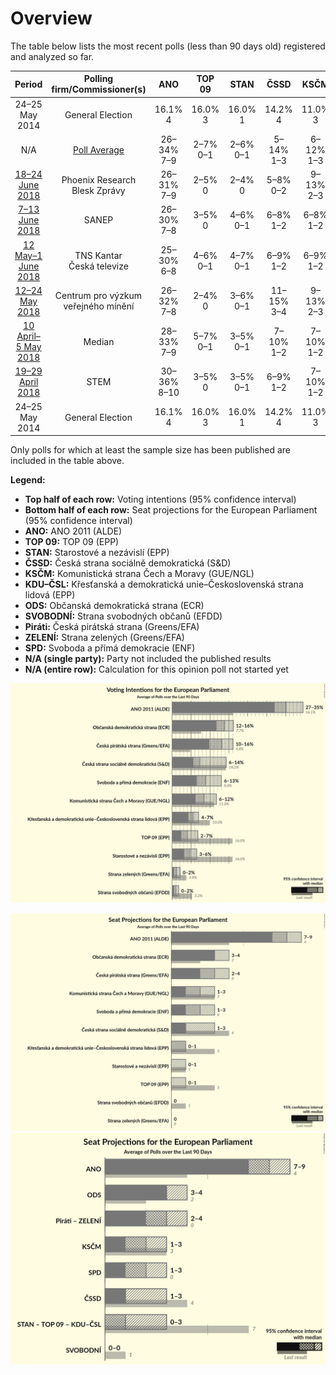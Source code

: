 # Overview

The table below lists the most recent polls (less than 90 days old) registered and analyzed so far.

| Period     | Polling firm/Commissioner(s) | ANO | TOP 09 | STAN | ČSSD | KSČM | KDU–ČSL | ODS | SVOBODNÍ | Piráti | ZELENÍ | SPD |
|:----------:|:----------------------------:|:--:|:--:|:--:|:--:|:--:|:--:|:--:|:--:|:--:|:--:|:--:|
| 24–25 May 2014 | General Election | 16.1% <br> 4 | 16.0% <br> 3 | 16.0% <br> 1 | 14.2% <br> 4 | 11.0% <br> 3 | 10.0% <br> 3 | 7.7% <br> 2 | 5.2% <br> 1 | 4.8% <br> 0 | 3.8% <br> 0 | 0.0% <br> 0 |
| N/A | [Poll Average](average.html) | 26–34% <br> 7–9 | 2–7% <br> 0–1 | 2–6% <br> 0–1 | 5–14% <br> 1–3 | 6–12% <br> 1–3 | 4–7% <br> 0–1 | 11–17% <br> 3–4 | 0–3% <br> 0 | 10–16% <br> 2–4 | 0–2% <br> 0 | 7–13% <br> 1–3 |
| [18–24 June 2018](2018-06-24-PhoenixResearch.html) | Phoenix Research <br> Blesk Zprávy | 26–31% <br> 7–9 | 2–5% <br> 0 | 2–4% <br> 0 | 5–8% <br> 0–2 | 9–13% <br> 2–3 | 4–6% <br> 0–1 | 10–14% <br> 2–4 | 2–4% <br> 0 | 12–16% <br> 3–4 | 1–3% <br> 0 | 8–12% <br> 2–3 |
| [7–13 June 2018](2018-06-13-SANEP.html) | SANEP | 26–30% <br> 7–8 | 3–5% <br> 0 | 4–6% <br> 0–1 | 6–8% <br> 1–2 | 6–8% <br> 1–2 | 4–6% <br> 0–1 | 12–15% <br> 3–4 | N/A <br> N/A | 13–16% <br> 3–4 | N/A <br> N/A | 11–14% <br> 3 |
| [12 May–1 June 2018](2018-06-01-TNSKantar.html) | TNS Kantar <br> Česká televize | 25–30% <br> 6–8 | 4–6% <br> 0–1 | 4–7% <br> 0–1 | 6–9% <br> 1–2 | 6–9% <br> 1–2 | 3–5% <br> 0–1 | 14–18% <br> 3–5 | N/A <br> N/A | 13–17% <br> 3–4 | N/A <br> N/A | 7–11% <br> 2–3 |
| [12–24 May 2018](2018-05-24-Centrumprovýzkumveřejnéhomínění.html) | Centrum pro výzkum veřejného mínění | 26–32% <br> 7–8 | 2–4% <br> 0 | 3–6% <br> 0–1 | 11–15% <br> 3–4 | 9–13% <br> 2–3 | 4–7% <br> 0–1 | 11–15% <br> 3–4 | 1–2% <br> 0 | 9–13% <br> 2–3 | 1–2% <br> 0 | 6–9% <br> 1–2 |
| [10 April–5 May 2018](2018-05-05-Median.html) | Median | 28–33% <br> 7–9 | 5–7% <br> 0–1 | 3–5% <br> 0–1 | 7–10% <br> 1–2 | 7–10% <br> 1–2 | 4–7% <br> 0–1 | 12–16% <br> 3–4 | 1–2% <br> 0 | 10–13% <br> 2–3 | 1–2% <br> 0 | 7–11% <br> 2 |
| [19–29 April 2018](2018-04-29-STEM.html) | STEM | 30–36% <br> 8–10 | 3–5% <br> 0 | 3–5% <br> 0–1 | 6–9% <br> 1–2 | 7–10% <br> 1–2 | 4–7% <br> 0–1 | 12–16% <br> 3–4 | 0–2% <br> 0 | 12–16% <br> 3–4 | 0–2% <br> 0 | 7–11% <br> 1–3 |
| 24–25 May 2014 | General Election | 16.1% <br> 4 | 16.0% <br> 3 | 16.0% <br> 1 | 14.2% <br> 4 | 11.0% <br> 3 | 10.0% <br> 3 | 7.7% <br> 2 | 5.2% <br> 1 | 4.8% <br> 0 | 3.8% <br> 0 | 0.0% <br> 0 |

Only polls for which at least the sample size has been published are included in the table above.

**Legend:**
+ **Top half of each row:** Voting intentions (95% confidence interval)
+ **Bottom half of each row:** Seat projections for the European Parliament (95% confidence interval)
+ **ANO:** ANO 2011 (ALDE)
+ **TOP 09:** TOP 09 (EPP)
+ **STAN:** Starostové a nezávislí (EPP)
+ **ČSSD:** Česká strana sociálně demokratická (S&D)
+ **KSČM:** Komunistická strana Čech a Moravy (GUE/NGL)
+ **KDU–ČSL:** Křesťanská a demokratická unie–Československá strana lidová (EPP)
+ **ODS:** Občanská demokratická strana (ECR)
+ **SVOBODNÍ:** Strana svobodných občanů (EFDD)
+ **Piráti:** Česká pirátská strana (Greens/EFA)
+ **ZELENÍ:** Strana zelených (Greens/EFA)
+ **SPD:** Svoboda a přímá demokracie (ENF)
+ **N/A (single party):** Party not included the published results
+ **N/A (entire row):** Calculation for this opinion poll not started yet


![Graph with voting intentions not yet produced](average.png "Voting Intentions")

![Graph with seats not yet produced](average-seats.png "Seats")
![Graph with coalitions seats not yet produced](average-coalitions-seats.png "Coalitions Seats")
